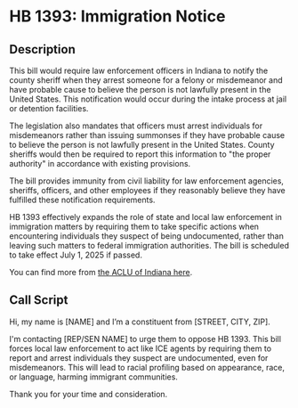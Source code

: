 # HB 1393: Immigration Notice

## Description
This bill would require law enforcement officers in Indiana to notify the county sheriff when they arrest someone for a felony or misdemeanor and have probable cause to believe the person is not lawfully present in the United States. This notification would occur during the intake process at jail or detention facilities.

The legislation also mandates that officers must arrest individuals for misdemeanors rather than issuing summonses if they have probable cause to believe the person is not lawfully present in the United States. County sheriffs would then be required to report this information to "the proper authority" in accordance with existing provisions.

The bill provides immunity from civil liability for law enforcement agencies, sheriffs, officers, and other employees if they reasonably believe they have fulfilled these notification requirements.

HB 1393 effectively expands the role of state and local law enforcement in immigration matters by requiring them to take specific actions when encountering individuals they suspect of being undocumented, rather than leaving such matters to federal immigration authorities. The bill is scheduled to take effect July 1, 2025 if passed.

You can find more from [the ACLU of Indiana here](https://www.aclu-in.org/en/legislation/immigration-notice).

## Call Script
Hi, my name is [NAME] and I’m a constituent from [STREET, CITY, ZIP].

I'm contacting [REP/SEN NAME] to urge them to oppose HB 1393. This bill forces local law enforcement to act like ICE agents by requiring them to report and arrest individuals they suspect are undocumented, even for misdemeanors. This will lead to racial profiling based on appearance, race, or language, harming immigrant communities.

Thank you for your time and consideration.

